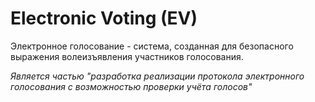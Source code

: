 # Electronic Voting (EV)
Электронное голосование - система, созданная для безопасного выражения волеизъявления участников голосования.

*Является частью "разработка реализации протокола электронного голосования с возможностью проверки учёта голосов"*
